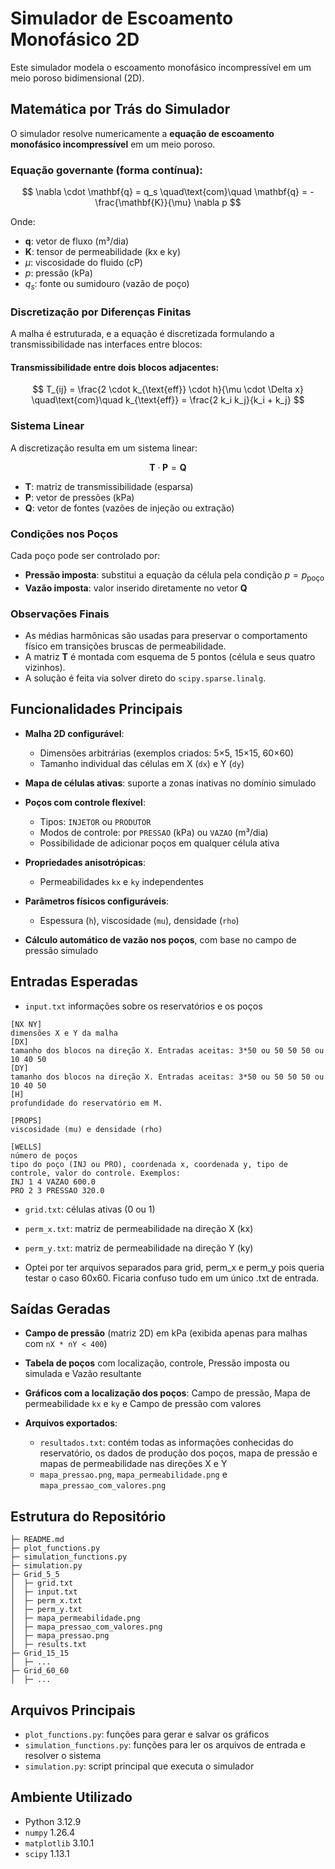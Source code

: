 # Simulador de Escoamento Monofásico 2D

Este simulador modela o escoamento monofásico incompressível em um meio poroso bidimensional (2D).

## Matemática por Trás do Simulador

O simulador resolve numericamente a **equação de escoamento monofásico incompressível** em um meio poroso.

### Equação governante (forma contínua):

$$
\nabla \cdot \mathbf{q} = q_s
\quad\text{com}\quad
\mathbf{q} = -\frac{\mathbf{K}}{\mu} \nabla p
$$

Onde:

* $\mathbf{q}$: vetor de fluxo (m³/dia)
* $\mathbf{K}$: tensor de permeabilidade (kx e ky)
* $\mu$: viscosidade do fluido (cP)
* $p$: pressão (kPa)
* $q_s$: fonte ou sumidouro (vazão de poço)

### Discretização por Diferenças Finitas

A malha é estruturada, e a equação é discretizada formulando a transmissibilidade nas interfaces entre blocos:

#### Transmissibilidade entre dois blocos adjacentes:

$$
T_{ij} = \frac{2 \cdot k_{\text{eff}} \cdot h}{\mu \cdot \Delta x}
\quad\text{com}\quad
k_{\text{eff}} = \frac{2 k_i k_j}{k_i + k_j}
$$

### Sistema Linear

A discretização resulta em um sistema linear:

$$
\mathbf{T} \cdot \mathbf{P} = \mathbf{Q}
$$

* $\mathbf{T}$: matriz de transmissibilidade (esparsa)
* $\mathbf{P}$: vetor de pressões (kPa)
* $\mathbf{Q}$: vetor de fontes (vazões de injeção ou extração)

### Condições nos Poços

Cada poço pode ser controlado por:

* **Pressão imposta**: substitui a equação da célula pela condição $p = p_{\text{poço}}$
* **Vazão imposta**: valor inserido diretamente no vetor $\mathbf{Q}$

### Observações Finais

* As médias harmônicas são usadas para preservar o comportamento físico em transições bruscas de permeabilidade.
* A matriz $\mathbf{T}$ é montada com esquema de 5 pontos (célula e seus quatro vizinhos).
* A solução é feita via solver direto do `scipy.sparse.linalg`.

## Funcionalidades Principais

* **Malha 2D configurável**:

  * Dimensões arbitrárias (exemplos criados: 5×5, 15×15, 60×60)
  * Tamanho individual das células em X (`dx`) e Y (`dy`)
* **Mapa de células ativas**: suporte a zonas inativas no domínio simulado
* **Poços com controle flexível**:

  * Tipos: `INJETOR` ou `PRODUTOR`
  * Modos de controle: por `PRESSAO` (kPa) ou `VAZAO` (m³/dia)
  * Possibilidade de adicionar poços em qualquer célula ativa
* **Propriedades anisotrópicas**:

  * Permeabilidades `kx` e `ky` independentes
* **Parâmetros físicos configuráveis**:

  * Espessura (`h`), viscosidade (`mu`), densidade (`rho`)
* **Cálculo automático de vazão nos poços**, com base no campo de pressão simulado

## Entradas Esperadas

* `input.txt` informações sobre os reservatórios e os poços

```
[NX NY]
dimensões X e Y da malha
[DX]
tamanho dos blocos na direção X. Entradas aceitas: 3*50 ou 50 50 50 ou 10 40 50  
[DY]
tamanho dos blocos na direção X. Entradas aceitas: 3*50 ou 50 50 50 ou 10 40 50
[H]
profundidade do reservatório em M.

[PROPS]
viscosidade (mu) e densidade (rho)

[WELLS]
número de poços
tipo do poço (INJ ou PRO), coordenada x, coordenada y, tipo de controle, valor do controle. Exemplos:
INJ 1 4 VAZAO 600.0
PRO 2 3 PRESSAO 320.0
```

* `grid.txt`: células ativas (0 ou 1)

* `perm_x.txt`: matriz de permeabilidade na direção X (kx)

* `perm_y.txt`: matriz de permeabilidade na direção Y (ky)

* Optei por ter arquivos separados para grid, perm\_x e perm\_y pois queria testar o caso 60x60. Ficaria confuso tudo em um único .txt de entrada.

## Saídas Geradas

* **Campo de pressão** (matriz 2D) em kPa (exibida apenas para malhas com `nX * nY < 400`)
* **Tabela de poços** com localização, controle, Pressão imposta ou simulada e Vazão resultante
* **Gráficos com a localização dos poços**: Campo de pressão, Mapa de permeabilidade `kx` e `ky` e Campo de pressão com valores
* **Arquivos exportados**:

  * `resultados.txt`: contém todas as informações conhecidas do reservatório, os dados de produção dos poços, mapa de pressão e mapas de permeabilidade nas direções X e Y
  * `mapa_pressao.png`, `mapa_permeabilidade.png` e `mapa_pressao_com_valores.png`

## Estrutura do Repositório

```
├─ README.md
├─ plot_functions.py
├─ simulation_functions.py
├─ simulation.py
├─ Grid_5_5
│  ├─ grid.txt
│  ├─ input.txt
│  ├─ perm_x.txt
│  ├─ perm_y.txt
│  ├─ mapa_permeabilidade.png
│  ├─ mapa_pressao_com_valores.png
│  ├─ mapa_pressao.png
│  ├─ results.txt
├─ Grid_15_15
│  ├─ ...
├─ Grid_60_60
│  ├─ ...
```

## Arquivos Principais

* `plot_functions.py`: funções para gerar e salvar os gráficos
* `simulation_functions.py`: funções para ler os arquivos de entrada e resolver o sistema
* `simulation.py`: script principal que executa o simulador

## Ambiente Utilizado

* Python 3.12.9
* `numpy` 1.26.4
* `matplotlib` 3.10.1
* `scipy` 1.13.1
